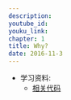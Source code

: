 ```yaml
---
description: 
youtube_id: 
youku_link: 
chapter: 1
title: Why?
date: 2016-11-3
---
```

* 学习资料:
  * [相关代码]()
  
